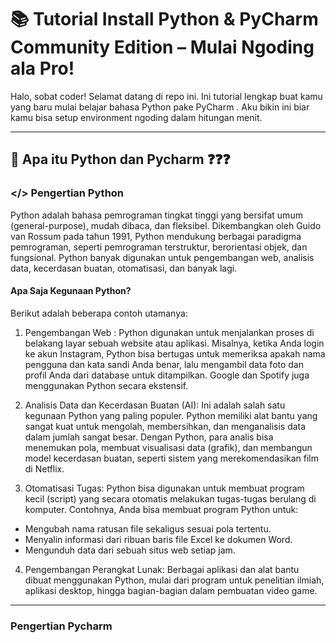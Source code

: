 # 📚 Tutorial Install Python & PyCharm Community Edition – Mulai Ngoding ala Pro!

Halo, sobat coder! Selamat datang di repo ini. Ini tutorial lengkap buat kamu yang baru mulai belajar bahasa Python pake PyCharm . Aku bikin ini biar kamu bisa setup environment ngoding dalam hitungan menit. 

---
## 🤔 Apa itu Python dan Pycharm ❓❓❓

### </> Pengertian Python 

Python adalah bahasa pemrograman tingkat tinggi yang bersifat umum (general-purpose), mudah dibaca, dan fleksibel. Dikembangkan oleh Guido van Rossum pada tahun 1991, Python mendukung berbagai paradigma pemrograman, seperti pemrograman terstruktur, berorientasi objek, dan fungsional. Python banyak digunakan untuk pengembangan web, analisis data, kecerdasan buatan, otomatisasi, dan banyak lagi. 

#### Apa Saja Kegunaan Python?
Berikut adalah beberapa contoh utamanya:

1. Pengembangan Web : Python digunakan untuk menjalankan proses di belakang layar sebuah website atau aplikasi. Misalnya, ketika Anda login ke akun Instagram, Python bisa bertugas untuk memeriksa apakah nama pengguna dan kata sandi Anda benar, lalu mengambil data foto dan profil Anda dari database untuk ditampilkan. Google dan Spotify juga menggunakan Python secara ekstensif.
   
2. Analisis Data dan Kecerdasan Buatan (AI): Ini adalah salah satu kegunaan Python yang paling populer. Python memiliki alat bantu yang sangat kuat untuk mengolah, membersihkan, dan menganalisis data dalam jumlah sangat besar. Dengan Python, para analis bisa menemukan pola, membuat visualisasi data (grafik), dan membangun model kecerdasan buatan, seperti sistem yang merekomendasikan film di Netflix.
   
3. Otomatisasi Tugas: Python bisa digunakan untuk membuat program kecil (script) yang secara otomatis melakukan tugas-tugas berulang di komputer. Contohnya, Anda bisa membuat program Python untuk:
- Mengubah nama ratusan file sekaligus sesuai pola tertentu.
- Menyalin informasi dari ribuan baris file Excel ke dokumen Word.
- Mengunduh data dari sebuah situs web setiap jam.

4. Pengembangan Perangkat Lunak: Berbagai aplikasi dan alat bantu dibuat menggunakan Python, mulai dari program untuk penelitian ilmiah, aplikasi desktop, hingga bagian-bagian dalam pembuatan video game.

---
### Pengertian Pycharm
